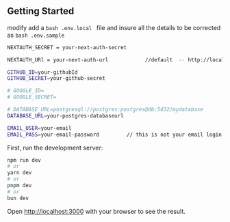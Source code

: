 
## Getting Started

modify add a ```bash .env.local ``` file and insure all the details to be corrected as ```bash .env.sample ```

```bash
NEXTAUTH_SECRET = your-next-auth-secret

NEXTAUTH_URl = your-next-auth-url            //default  -- http://localhost:3000

GITHUB_ID=your-githubId
GITHUB_SECRET=your-github-secret

# GOOGLE_ID=
# GOOGLE_SECRET=

# DATABASE_URL=postgresql://postgres:postgres@db:5432/mydatabase
DATABASE_URL=your-postgres-databaseurl

EMAIL_USER=your-email                 
EMAIL_PASS=your-email-password         // this is not your email login password

```


First, run the development server:

```bash
npm run dev
# or
yarn dev
# or
pnpm dev
# or
bun dev
```

Open [http://localhost:3000](http://localhost:3000) with your browser to see the result.


